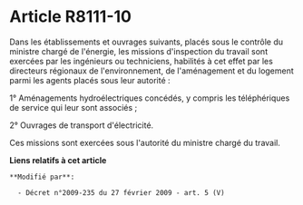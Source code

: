 # Article R8111-10

Dans les établissements et ouvrages suivants, placés sous le contrôle du ministre chargé de l'énergie, les missions
d'inspection du travail sont exercées par les ingénieurs ou techniciens, habilités à cet effet par les directeurs régionaux
de l'environnement, de l'aménagement et du logement parmi les agents placés sous leur autorité :

1° Aménagements hydroélectriques concédés, y compris les téléphériques de service qui leur sont associés ;

2° Ouvrages de transport d'électricité.

Ces missions sont exercées sous l'autorité du ministre chargé du travail.

**Liens relatifs à cet article**

	**Modifié par**:

	  - Décret n°2009-235 du 27 février 2009 - art. 5 (V)
